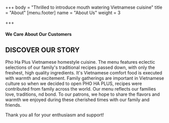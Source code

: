 +++
body = "Thrilled to introduce mouth watering Vietnamese cuisine"
title = "About"
[menu.footer]
name = "About Us"
weight = 3

+++
#### We Care About Our Customers

## DISCOVER OUR STORY

Pho Ha Plus Vietnamese homestyle cuisine. The menu features eclectic selections of our family's traditional recipes passed down, with only the freshest, high quality ingredients. It's Vietnamese comfort food is executed with warmth and excitement. Family gatherings are important in Vietnamese culture so when we decided to open PHO HA PLUS, recipes were contributed from family across the world. Our menu reflects our families love, traditions, nd bond. To our patrons, we hope to share the flavors and warmth we enjoyed during these cherished times with our family and friends.

Thank you all for your enthusiasm and support!